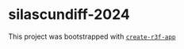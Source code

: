 # silascundiff-2024

This project was bootstrapped with [`create-r3f-app`](https://github.com/utsuboco/create-r3f-app)